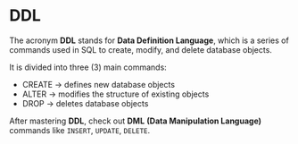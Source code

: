 # DDL
The acronym **DDL** stands for **Data Definition Language**, which is a series of commands used in SQL to create, modify, and delete database objects.

It is divided into three (3) main commands:

- CREATE -> defines new database objects
- ALTER -> modifies the structure of existing objects
- DROP -> deletes database objects

After mastering **DDL**, check out **DML** **(Data Manipulation Language)** commands like `INSERT`, `UPDATE`, `DELETE`.
